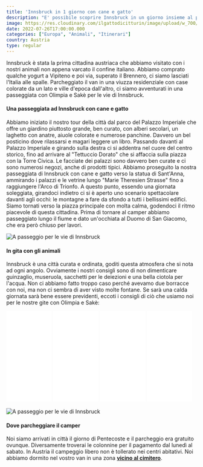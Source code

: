 ```yaml
---
title: 'Innsbruck in 1 giorno con cane e gatto' 
description: "E' possibile scoprire Innsbruck in un giorno insieme al proprio animale? Scoprilo con noi!"
image: https://res.cloudinary.com/ilgattodicitturin/image/upload/w_700/f_auto,q_auto:eco/v1657706817/Articoli/Innsbruck_a_passeggio.jpg
date: 2022-07-26T17:00:00.000
categories: ["Europa", "Animali", "Itinerari"]
country: Austria
type: regular
---
```


Innsbruck è stata la prima cittadina austriaca che abbiamo visitato con i nostri animali non appena varcato il confine italiano. Abbiamo comprato qualche yogurt a Vipiteno e poi via, superato il Brennero, ci siamo lasciati l'Italia alle spalle. Parcheggiato il van in una viuzza residenziale con case colorate da un lato e ville d'epoca dall'altro, ci siamo avventurati in una passeggiata con Olimpia e Sakè per le vie di Innsbruck. 

#### Una passeggiata ad Innsbruck con cane e gatto 
Abbiamo iniziato il nostro tour della città dal parco del Palazzo Imperiale che offre un giardino piuttosto grande, ben curato, con alberi secolari, un laghetto con anatre, aiuole colorate e numerose panchine. Davvero un bel posticino dove rilassarsi e magari leggere un libro.
Passando davanti al Palazzo Imperiale e girando sulla destra ci si addentra nel cuore del centro storico, fino ad arrivare al "Tettuccio Dorato" che si affaccia sulla piazza con la Torre Civica. Le facciate dei palazzi sono davvero ben curate e ci sono numerosi negozi, anche di prodotti tipici. Abbiamo proseguito la nostra passeggiata di Innsbruck con cane e gatto verso la statua di Sant'Anna, ammirando i palazzi e le vetrine lungo "Marie Theresien Strasse" fino a raggiungere l'Arco di Trionfo. A questo punto, essendo una giornata soleggiata, girandoci indietro ci si è aperto uno scenario spettacolare davanti agli occhi: le montagne a fare da sfondo a tutti i bellissimi edifici.
Siamo tornati verso la piazza principale con molta calma, godendoci il ritmo piacevole di questa cittadina. Prima di tornare al camper abbiamo passeggiato lungo il fiume e dato un'occhiata al Duomo di San Giacomo, che era però chiuso per lavori. 

![A passeggio per le vie di Innsbruck](https://res.cloudinary.com/ilgattodicitturin/image/upload/w_700/f_auto,q_auto:eco/v1658858358/Articoli/innsbruck_2_mpp6xn.jpg)

#### In gita con gli animali 
Innsbruck è una città curata e ordinata, goditi questa atmosfera che si nota ad ogni angolo. Ovviamente i nostri consigli sono di non dimenticare guinzaglio, museruola, sacchetti per le deiezioni e una bella ciotola per l'acqua. Non ci abbiamo fatto troppo caso perché avevamo due borracce con noi, ma non ci sembra di aver visto molte fontane. Se sarà una calda giornata sarà bene essere previdenti, eccoti i consigli di ciò che usiamo noi per le nostre gite con Olimpia e Sakè:

<iframe sandbox="allow-popups allow-scripts allow-modals allow-forms allow-same-origin" style="width:120px;height:240px;" marginwidth="0" marginheight="0" scrolling="no" frameborder="0" src="//rcm-eu.amazon-adsystem.com/e/cm?lt1=_blank&bc1=000000&IS2=1&bg1=FFFFFF&fc1=000000&lc1=0000FF&t=vandipety-21&language=it_IT&o=29&p=8&l=as4&m=amazon&f=ifr&ref=as_ss_li_til&asins=B09H1XPF7G&linkId=5a76c5e83f934de59a3efef2b4c973c9"></iframe>
<iframe sandbox="allow-popups allow-scripts allow-modals allow-forms allow-same-origin" style="width:120px;height:240px;" marginwidth="0" marginheight="0" scrolling="no" frameborder="0" src="//rcm-eu.amazon-adsystem.com/e/cm?lt1=_blank&bc1=000000&IS2=1&bg1=FFFFFF&fc1=000000&lc1=0000FF&t=vandipety-21&language=it_IT&o=29&p=8&l=as4&m=amazon&f=ifr&ref=as_ss_li_til&asins=B09MZL9N28&linkId=8c2230f680447d23aa9f1b094b376ced"></iframe>
<iframe sandbox="allow-popups allow-scripts allow-modals allow-forms allow-same-origin" style="width:120px;height:240px;" marginwidth="0" marginheight="0" scrolling="no" frameborder="0" src="//rcm-eu.amazon-adsystem.com/e/cm?lt1=_blank&bc1=000000&IS2=1&bg1=FFFFFF&fc1=000000&lc1=0000FF&t=vandipety-21&language=it_IT&o=29&p=8&l=as4&m=amazon&f=ifr&ref=as_ss_li_til&asins=B09YRMXHF6&linkId=bcf0139c5f7ce705492658536b6aaca4"></iframe>
<iframe sandbox="allow-popups allow-scripts allow-modals allow-forms allow-same-origin" style="width:120px;height:240px;" marginwidth="0" marginheight="0" scrolling="no" frameborder="0" src="//rcm-eu.amazon-adsystem.com/e/cm?lt1=_blank&bc1=000000&IS2=1&bg1=FFFFFF&fc1=000000&lc1=0000FF&t=vandipety-21&language=it_IT&o=29&p=8&l=as4&m=amazon&f=ifr&ref=as_ss_li_til&asins=B08QMHK95X&linkId=2a6a3352eb9d8d7b931e9a6a218bd407"></iframe>

![A passeggio per le vie di Innsbruck](https://res.cloudinary.com/ilgattodicitturin/image/upload/w_700/f_auto,q_auto:eco/v1658858348/Articoli/innsbruck_3_x7lkw5.jpg)

#### Dove parcheggiare il camper
Noi siamo arrivati in città il giorno di Pentecoste e il parcheggio era gratuito ovunque. Diversamente troverai le colonnine per il pagamento dal lunedì al sabato. 
In Austria il campeggio libero non è tollerato nei centri abitativi. 
Noi abbiamo dormito nel vostro van in una zona [**vicino al cimitero**](https://goo.gl/maps/atWAeGXQFWGTF8jW9).



